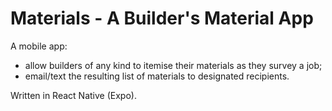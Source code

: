 # Materials - A Builder's Material App

A mobile app:

- allow builders of any kind to itemise their materials as they survey a job;
- email/text the resulting list of materials to designated recipients.

Written in React Native (Expo).
